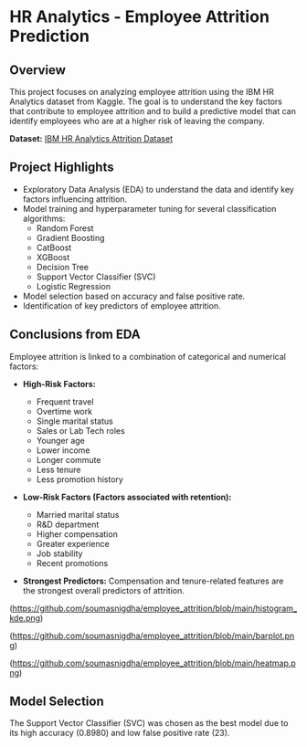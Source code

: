 # HR Analytics - Employee Attrition Prediction

## Overview

This project focuses on analyzing employee attrition using the IBM HR Analytics dataset from Kaggle. The goal is to understand the key factors that contribute to employee attrition and to build a predictive model that can identify employees who are at a higher risk of leaving the company.

**Dataset:** [IBM HR Analytics Attrition Dataset](https://www.kaggle.com/datasets/pavansubhasht/ibm-hr-analytics-attrition-dataset)

## Project Highlights

* Exploratory Data Analysis (EDA) to understand the data and identify key factors influencing attrition.
* Model training and hyperparameter tuning for several classification algorithms:
    * Random Forest
    * Gradient Boosting
    * CatBoost
    * XGBoost
    * Decision Tree
    * Support Vector Classifier (SVC)
    * Logistic Regression
* Model selection based on accuracy and false positive rate.
* Identification of key predictors of employee attrition.

## Conclusions from EDA

Employee attrition is linked to a combination of categorical and numerical factors:

* **High-Risk Factors:**
    * Frequent travel
    * Overtime work
    * Single marital status
    * Sales or Lab Tech roles
    * Younger age
    * Lower income
    * Longer commute
    * Less tenure
    * Less promotion history

* **Low-Risk Factors (Factors associated with retention):**
    * Married marital status
    * R&D department
    * Higher compensation
    * Greater experience
    * Job stability
    * Recent promotions

* **Strongest Predictors:** Compensation and tenure-related features are the strongest overall predictors of attrition.

(https://github.com/soumasnigdha/employee_attrition/blob/main/histogram_kde.png)

(https://github.com/soumasnigdha/employee_attrition/blob/main/barplot.png)

(https://github.com/soumasnigdha/employee_attrition/blob/main/heatmap.png)


## Model Selection

The Support Vector Classifier (SVC) was chosen as the best model due to its high accuracy (0.8980) and low false positive rate (23).
